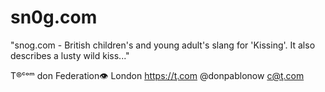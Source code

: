 # sn0g.com
"snog.com - British children's and young adult's slang for 'Kissing'.  It also describes a lusty wild kiss..."
T®ᶜᵒᵐ don Federation👁  London  https://ţ.com @donpablonow c@ţ.com